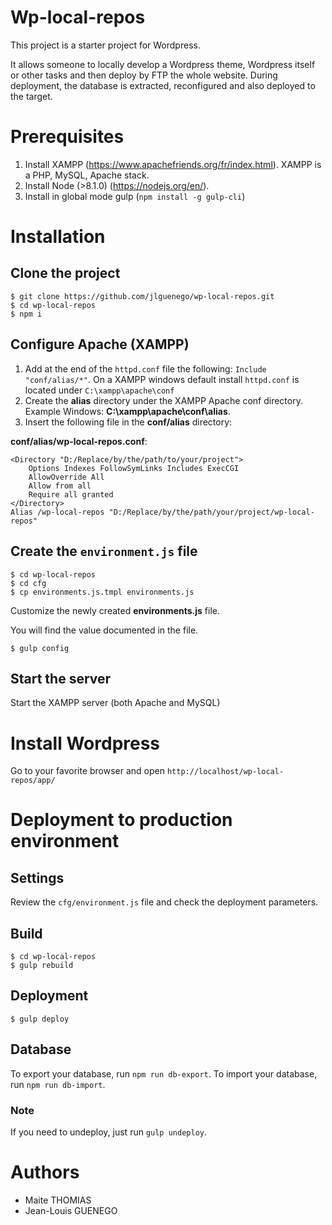# Wp-local-repos

This project is a starter project for Wordpress.

It allows someone to locally develop a Wordpress theme, Wordpress itself or other tasks and then deploy by FTP the whole website.
During deployment, the database is extracted, reconfigured and also deployed to the target.

# Prerequisites

1. Install XAMPP (https://www.apachefriends.org/fr/index.html). XAMPP is a PHP, MySQL, Apache stack.
3. Install Node (>8.1.0) (https://nodejs.org/en/).
4. Install in global mode gulp (`npm install -g gulp-cli`)


# Installation

## Clone the project

```
$ git clone https://github.com/jlguenego/wp-local-repos.git
$ cd wp-local-repos
$ npm i
```

## Configure Apache (XAMPP)

1. Add at the end of the `httpd.conf` file the following: `Include "conf/alias/*"`.
On a XAMPP windows default install `httpd.conf` is located  under `C:\xampp\apache\conf`
2. Create the **alias** directory under the XAMPP Apache conf directory. Example Windows: **C:\xampp\apache\conf\alias**.
3. Insert the following file in the **conf/alias** directory: 

**conf/alias/wp-local-repos.conf**:
```
<Directory "D:/Replace/by/the/path/to/your/project">
    Options Indexes FollowSymLinks Includes ExecCGI
    AllowOverride All
    Allow from all
	Require all granted
</Directory>
Alias /wp-local-repos "D:/Replace/by/the/path/your/project/wp-local-repos"
```

## Create the `environment.js` file

```
$ cd wp-local-repos
$ cd cfg
$ cp environments.js.tmpl environments.js
```

Customize the newly created **environments.js** file.

You will find the value documented in the file.


```
$ gulp config
```

## Start the server

Start the XAMPP server (both Apache and MySQL)


# Install Wordpress

Go to your favorite browser and open
`http://localhost/wp-local-repos/app/`

# Deployment to production environment

## Settings

Review the `cfg/environment.js` file and check the deployment parameters.

## Build

```
$ cd wp-local-repos
$ gulp rebuild
```

## Deployment

```
$ gulp deploy
```

## Database

To export your database, run `npm run db-export`.
To import your database, run `npm run db-import`.

### Note 

If you need to undeploy, just run `gulp undeploy`.


# Authors

- Maite THOMIAS
- Jean-Louis GUENEGO

